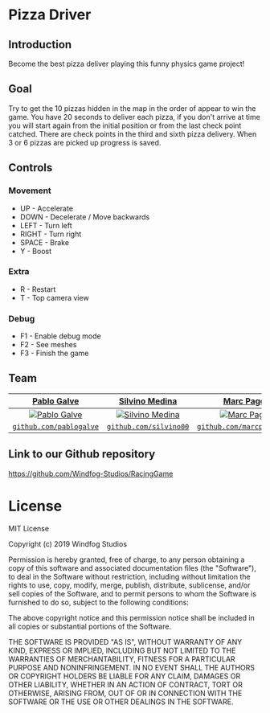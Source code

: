 ﻿# Pizza Driver
 ## Introduction
Become the best pizza deliver playing this funny physics game project!

## Goal
Try to get the 10 pizzas hidden in the map in the order of appear to win the game. 
You have 20 seconds to deliver each pizza, if you don't arrive at time you will start again from the initial position or from the last check point catched.
There are check points in the third and sixth pizza delivery.
When 3 or 6 pizzas are picked up progress is saved. 

## Controls
### Movement
* UP - Accelerate
* DOWN - Decelerate / Move backwards 
* LEFT - Turn left
* RIGHT - Turn right
* SPACE - Brake
* Y - Boost

### Extra
* R - Restart 
* T - Top camera view

### Debug
* F1 - Enable debug mode
* F2 - See meshes
* F3 - Finish the game
 
## Team
| <a href="https://github.com/pablogalve" target="_blank">**Pablo Galve**</a> | <a href="https://github.com/silvino00" target="_blank">**Silvino Medina**</a> | <a href="https://github.com/marcpages2020" target="_blank">**Marc Pagès**</a> |
| :---: |:---:| :---:|
| [![Pablo Galve](https://avatars1.githubusercontent.com/u/30580652?s=400&v=4)](https://github.com/pablogalve)    | [![Silvino Medina](https://avatars1.githubusercontent.com/u/47743896?s=400&v=4)](https://github.com/silvino00) | [![Marc Pagès](https://avatars3.githubusercontent.com/u/47534017?s=400&v=4)](https://github.com/marcpages2020)  |
| <a href="https://github.com/pablogalve" target="_blank">`github.com/pablogalve`</a> | <a href="https://github.com/silvino00" target="_blank">`github.com/silvino00`</a> | <a href="https://github.com/marcpages2020" target="_blank">`github.com/marcpages2020`</a> |

## Link to our Github repository
https://github.com/Windfog-Studios/RacingGame

# License
MIT License

Copyright (c) 2019 Windfog Studios

Permission is hereby granted, free of charge, to any person obtaining a copy
of this software and associated documentation files (the "Software"), to deal
in the Software without restriction, including without limitation the rights
to use, copy, modify, merge, publish, distribute, sublicense, and/or sell
copies of the Software, and to permit persons to whom the Software is
furnished to do so, subject to the following conditions:

The above copyright notice and this permission notice shall be included in all
copies or substantial portions of the Software.

THE SOFTWARE IS PROVIDED "AS IS", WITHOUT WARRANTY OF ANY KIND, EXPRESS OR
IMPLIED, INCLUDING BUT NOT LIMITED TO THE WARRANTIES OF MERCHANTABILITY,
FITNESS FOR A PARTICULAR PURPOSE AND NONINFRINGEMENT. IN NO EVENT SHALL THE
AUTHORS OR COPYRIGHT HOLDERS BE LIABLE FOR ANY CLAIM, DAMAGES OR OTHER
LIABILITY, WHETHER IN AN ACTION OF CONTRACT, TORT OR OTHERWISE, ARISING FROM,
OUT OF OR IN CONNECTION WITH THE SOFTWARE OR THE USE OR OTHER DEALINGS IN THE
SOFTWARE.
